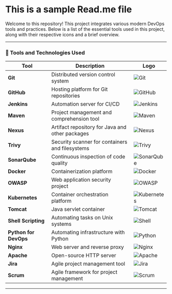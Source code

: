# This is a sample Read.me file

Welcome to this repository! This project integrates various modern DevOps tools and practices. Below is a list of the essential tools used in this project, along with their respective icons and a brief overview.

---

### 🚀 Tools and Technologies Used

| Tool | Description | Logo |
|------|-------------|------|
| **Git** | Distributed version control system | ![Git](https://git-scm.com/images/logos/downloads/Git-Icon-1788C.png) |
| **GitHub** | Hosting platform for Git repositories | ![GitHub](https://github.githubassets.com/images/modules/logos_page/GitHub-Mark.png) |
| **Jenkins** | Automation server for CI/CD | ![Jenkins](https://www.jenkins.io/images/logos/jenkins/jenkins.png) |
| **Maven** | Project management and comprehension tool | ![Maven](https://maven.apache.org/images/maven-logo-black-on-white.png) |
| **Nexus** | Artifact repository for Java and other packages | ![Nexus](https://upload.wikimedia.org/wikipedia/commons/thumb/3/3f/Sonatype_Nexus_Logo.png/240px-Sonatype_Nexus_Logo.png) |
| **Trivy** | Security scanner for containers and filesystems | ![Trivy](https://aquasecurity.github.io/trivy-images/logo.png) |
| **SonarQube** | Continuous inspection of code quality | ![SonarQube](https://www.sonarsource.com/logos/index/sonarqube-logo.png) |
| **Docker** | Containerization platform | ![Docker](https://www.docker.com/wp-content/uploads/2022/03/Moby-logo.png) |
| **OWASP** | Web application security project | ![OWASP](https://owasp.org/assets/images/logo.png) |
| **Kubernetes** | Container orchestration platform | ![Kubernetes](https://upload.wikimedia.org/wikipedia/commons/3/39/Kubernetes_logo_without_workmark.svg) |
| **Tomcat** | Java servlet container | ![Tomcat](https://tomcat.apache.org/res/images/tomcat.png) |
| **Shell Scripting** | Automating tasks on Unix systems | ![Shell](https://upload.wikimedia.org/wikipedia/commons/4/4b/Bash_Logo_Colored.svg) |
| **Python for DevOps** | Automating infrastructure with Python | ![Python](https://www.python.org/static/community_logos/python-logo.png) |
| **Nginx** | Web server and reverse proxy | ![Nginx](https://upload.wikimedia.org/wikipedia/commons/c/c5/Nginx_logo.svg) |
| **Apache** | Open-source HTTP server | ![Apache](https://upload.wikimedia.org/wikipedia/commons/5/5f/Apache_Software_Foundation_Logo.svg) |
| **Jira** | Agile project management tool | ![Jira](https://wac-cdn.atlassian.com/dam/jcr:623c69e1-1c56-4bb9-9303-1fc6db5e18a4/Jira%20Software_800x800@2x.png) |
| **Scrum** | Agile framework for project management | ![Scrum](https://www.scrum.org/themes/custom/scrumorg/assets/images/scrum-org-logo.svg) |

---


